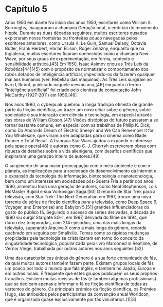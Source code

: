 # Capítulo 5

Anos 1950 em diante
No início dos anos 1950, escritores como William S. Burroughs, inauguraram a chamada Geração beat, o embrião do movimento hippie. Durante as duas décadas seguintes, muitos escritores ousados exploraram novas fronteiras ou fronteiras pouco navegadas pelos escritores anteriores, como Ursula K. Le Guin, Samuel Delany, Octavia Butler, Frank Herbert, Harlan Ellison, Roger Zelazny, enquanto que na Inglaterra, muitos escritores ficaram conhecidos como a chamada New Wave, por seus graus de experimentação, em forma, contexto e sensibilidade artística.[43] Em 1950, Isaac Asimov criou as Três Leis da Robótica[44][45] com o propósito de normatizar o comportamento dos robôs dotados de inteligência artificial, impedindo-os da fazerem qualquer mal aos humanos (ver: Rebelião das máquinas). As Três Leis surgiram no livro I, Robot, publicado naquele mesmo ano,[46] enquanto o termo "inteligência artificial" foi criado pelo cientista da computação John McCarthy (1927-2011) em 1956.[46]

Nos anos 1980, o cyberpunk quebrou a longa tradição otimista de grande parte da ficção científica, ao trazer um novo olhar sobre o gênero, sobre sociedade e sua interação com ciência e tecnologia, em especial através das obras de William Gibson.[47] Visões distópicas do futuro passaram a se tornar bastante comuns, em especial com os trabalhos de Philip K. Dick, como Do Androids Dream of Electric Sheep? and We Can Remember It for You Wholesale, que viriam a ser adaptadas para o cinema como Blade Runner e Total Recall. A franquia Star Wars ajudou a expandir o interesse pela space opera[48] e autoras como C. J. Cherryh escreveram obras com riqueza de detalhes sobre a vida alienígena, com desafios científicos que inspiraram uma geração inteira de autores.[49]

O surgimento de uma maior preocupação com o meio ambiente e com o planeta, as implicações para a sociedade do desenvolvimento da internet e a expansão da tecnologia da informação, biotecnologia e nanotecnologia, bem como um interesse em sociedades pós-Guerra Fria a partir dos anos 1990, alimentou toda uma geração de autores, como Neal Stephenson, Lois McMaster Bujold e sua Vorkosigan Saga.[50] O retorno de Star Trek para a televisão, com Star Trek: The Next Generation em 1987, trouxe uma nova torrente de séries de ficção científica para a televisão, como Deep Space 9, Voyager, and Enterprise) and Babylon 5,[51] grandes influenciadoras do gosto do público fã. Seguindo o sucesso de séries derivadas, a década de 1990 viu surgir Stargate SG-1, em 1997, derivada do filme de 1994, que durou dez temporadas, com 214 episódios, uma das mais longas da televisão, superando Arquivo X como a mais longa do gênero, recorde quebrado em seguida por Smallville. Temas como as rápidas mudanças propiciadas pela tecnologia se cristalizaram em torno do conceito da singularidade tecnológica, popularizada pelo livro Marooned in Realtime, de Vernor Vinge, trabalhada por outros autores nos anos seguintes.[52]

Uma das características únicas do gênero é a sua forte comunidade de fãs, da qual muitos autores também fazem parte. Existem grupos locais de fãs um pouco por todo o mundo que fala inglês, e também no Japão, Europa e em outros locais. É frequente que estes grupos publiquem os seus próprios trabalhos. Existem muitas revistas de fãs (e também algumas profissionais) que se dedicam apenas a informar o fã de ficção científica de todas as vertentes do género. Os principais prémios da ficção científica, os Prémios Hugo, são atribuídos pelos participantes da convenção anual Worldcon, que é organizada quase exclusivamente por fãs voluntários.[1][3]
